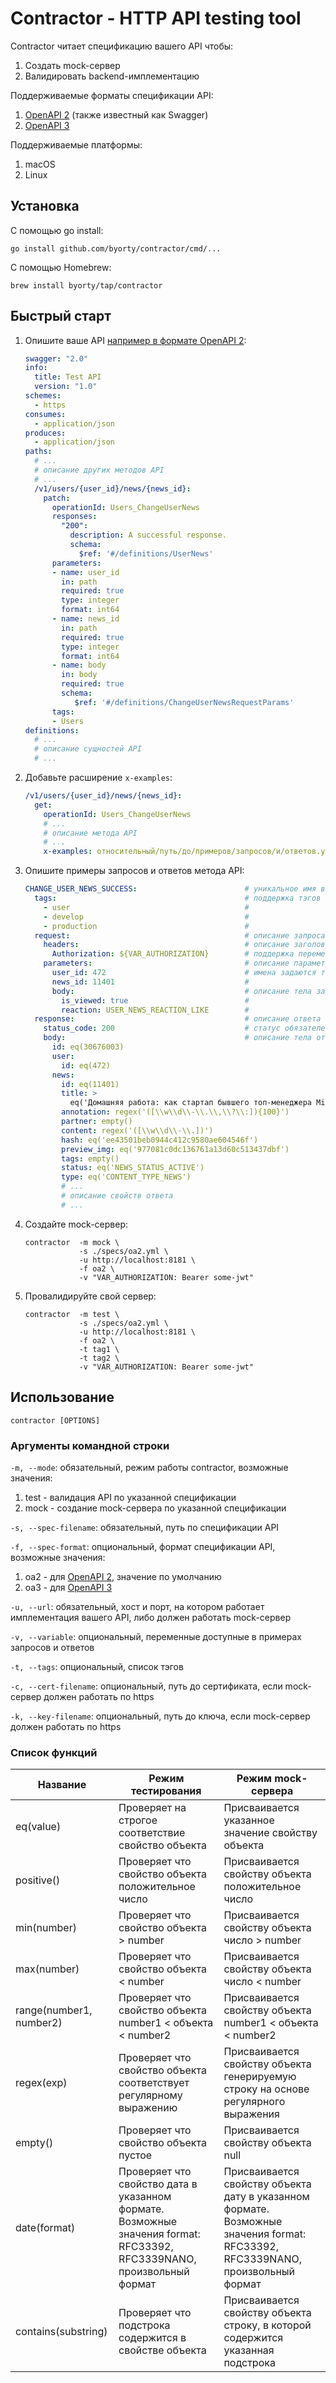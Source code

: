 # Contractor - HTTP API testing tool

Contractor читает спецификацию вашего API чтобы:
1. Создать mock-сервер
2. Валидировать backend-имплементацию

Поддерживаемые форматы спецификации API:
1. [OpenAPI 2](https://github.com/OAI/OpenAPI-Specification/blob/main/versions/2.0.md) (также известный как Swagger)
2. [OpenAPI 3](https://github.com/OAI/OpenAPI-Specification/blob/main/versions/3.0.0.md)

Поддерживаемые платформы:
1. macOS
2. Linux

## Установка

С помощью go install:
```shell
go install github.com/byorty/contractor/cmd/...
```

С помощью Homebrew:
```shell
brew install byorty/tap/contractor 
```

## Быстрый старт

1. Опишите ваше API [например в формате OpenAPI 2](https://github.com/byorty/contractor/blob/master/specs/oa2.yml):
   ```yaml
   swagger: "2.0"
   info:
     title: Test API
     version: "1.0"
   schemes:
     - https
   consumes:
     - application/json
   produces:
     - application/json
   paths:
     # ...
     # описание других методов API
     # ...
     /v1/users/{user_id}/news/{news_id}:
       patch:
         operationId: Users_ChangeUserNews
         responses:
           "200":
             description: A successful response.
             schema:
               $ref: '#/definitions/UserNews'
         parameters:
         - name: user_id
           in: path
           required: true
           type: integer
           format: int64
         - name: news_id
           in: path
           required: true
           type: integer
           format: int64
         - name: body
           in: body
           required: true
           schema:
              $ref: '#/definitions/ChangeUserNewsRequestParams'
         tags:
         - Users
   definitions:
     # ...
     # описание сущностей API
     # ...
   ```
2. Добавьте расширение `x-examples`:
   ```yaml
   /v1/users/{user_id}/news/{news_id}:
     get:
       operationId: Users_ChangeUserNews
       # ...
       # описание метода API
       # ...
       x-examples: относительный/путь/до/примеров/запросов/и/ответов.yml
   ```
3. Опишите примеры запросов и ответов метода API:
   ```yaml
   CHANGE_USER_NEWS_SUCCESS:                        # уникальное имя в рамках всей спецификации
     tags:                                          # поддержка тэгов
       - user                                       #
       - develop                                    #
       - production                                 #
     request:                                       # описание запроса
       headers:                                     # описание заголовков запроса
         Authorization: ${VAR_AUTHORIZATION}        # поддержка переменных
       parameters:                                  # описание параметров запроса
         user_id: 472                               # имена задаются так, как описаны в спецификации API
         news_id: 11401                             #
         body:                                      # описание тела запроса для POST, PUT, PATCH запросов
           is_viewed: true                          #
           reaction: USER_NEWS_REACTION_LIKE        #
     response:                                      # описание ответа
       status_code: 200                             # статус обязателен
       body:                                        # описание тела ответа
         id: eq(30676003)
         user:
           id: eq(472)
         news:
           id: eq(11401)
           title: >
             eq('Домашняя работа: как стартап бывшего топ-менеджера Microsoft зарабатывает на покупке жилья за наличные')
           annotation: regex('([\\w\\d\\-\\.\\,\\?\\:]){100}')
           partner: empty()
           content: regex('([\\w\\d\\-\\.])')
           hash: eq('ee43501beb0944c412c9580ae604546f')
           preview_img: eq('977081c0dc136761a13d60c513437dbf')
           tags: empty()
           status: eq('NEWS_STATUS_ACTIVE')
           type: eq('CONTENT_TYPE_NEWS')
           # ...
           # описание свойств ответа
           # ...
   ```
4. Создайте mock-сервер:
   ```shell
   contractor  -m mock \
               -s ./specs/oa2.yml \
               -u http://localhost:8181 \
               -f oa2 \
               -v "VAR_AUTHORIZATION: Bearer some-jwt"
   ```
6. Провалидируйте свой сервер:
   ```shell
   contractor  -m test \
               -s ./specs/oa2.yml \
               -u http://localhost:8181 \
               -f oa2 \
               -t tag1 \
               -t tag2 \
               -v "VAR_AUTHORIZATION: Bearer some-jwt"
   ```

## Использование
```shell
contractor [OPTIONS]
```
### Аргументы командной строки
`-m, --mode`: обязательный, режим работы contractor, возможные значения:
1. test - валидация API по указанной спецификации
2. mock - создание mock-сервера по указанной спецификации

`-s, --spec-filename`: обязательный, путь по спецификации API

`-f, --spec-format`: опциональный, формат спецификации API, возможные значения:
1. oa2 - для [OpenAPI 2](https://github.com/OAI/OpenAPI-Specification/blob/main/versions/2.0.md), значение по умолчанию
2. oa3 - для [OpenAPI 3](https://github.com/OAI/OpenAPI-Specification/blob/main/versions/3.0.0.md)

`-u, --url`: обязательный, хост и порт, на котором работает имплементация вашего API, либо должен работать mock-сервер 

`-v, --variable`: опциональный, переменные доступные в примерах запросов и ответов

`-t, --tags`: опциональный, список тэгов

`-c, --cert-filename`: опциональный, путь до сертификата, если mock-сервер должен работать по https 

`-k, --key-filename`: опциональный, путь до ключа, если mock-сервер должен работать по https

### Список функций
| Название                | Режим тестирования                                                                                                      | Режим mock-сервера                                                                                                             |
|-------------------------|-------------------------------------------------------------------------------------------------------------------------|--------------------------------------------------------------------------------------------------------------------------------|
| eq(value)               | Проверяет на строгое соответствие свойство объекта                                                                      | Присваивается указанное значение свойству объекта                                                                              |
| positive()              | Проверяет что свойство объекта положительное число                                                                      | Присваивается свойству объекта положительное число                                                                             |
| min(number)             | Проверяет что свойство объекта > number                                                                                 | Присваивается свойству объекта число > number                                                                                  |
| max(number)             | Проверяет что свойство объекта < number                                                                                 | Присваивается свойству объекта число < number                                                                                  |
| range(number1, number2) | Проверяет что свойство объекта number1 < объекта < number2                                                              | Присваивается свойству объекта number1 < объекта < number2                                                                     |
| regex(exp)              | Проверяет что свойство объекта соответствует регулярному выражению                                                      | Присваивается свойству объекта генерируемую строку на основе регулярного выражения                                             |
| empty()                 | Проверяет что свойство объекта пустое                                                                                   | Присваивается свойству объекта null                                                                                            |
| date(format)            | Проверяет что свойство дата в указанном формате.  Возможные значения format: RFC33392, RFC3339NANO, произвольный формат | Присваивается свойству объекта дату в указанном формате. Возможные значения format: RFC33392, RFC3339NANO, произвольный формат |
| contains(substring)     | Проверяет что подстрока содержится в свойстве объекта                                                                   | Присваивается свойству объекта строку, в которой содержится указанная подстрока                                                |
